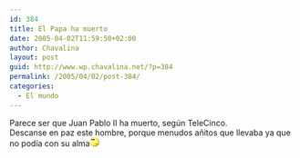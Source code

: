 ```yaml
---
id: 384
title: El Papa ha muerto
date: 2005-04-02T11:59:50+02:00
author: Chavalina
layout: post
guid: http://www.wp.chavalina.net/?p=384
permalink: /2005/04/02/post-384/
categories:
  - El mundo
---
```

Parece ser que Juan Pablo II ha muerto, según TeleCinco.  
Descanse en paz este hombre, porque menudos a&ntilde;itos que llevaba ya que no podía con su alma![emo](/imagenes/emoticonos/pensativo.gif)